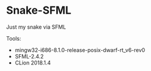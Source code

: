 # Snake-SFML
Just my snake via SFML


Tools: 
* mingw32-i686-8.1.0-release-posix-dwarf-rt_v6-rev0
* SFML-2.4.2
* CLion 2018.1.4
